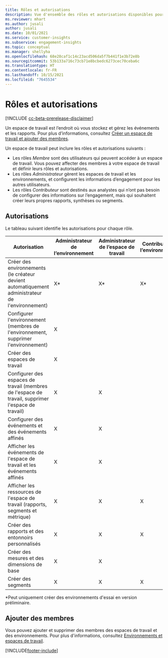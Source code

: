 ```yaml
---
title: Rôles et autorisations
description: Vue d'ensemble des rôles et autorisations disponibles pour les membres de l'espace de travail.
ms.reviewer: mhart
ms.author: jusali
author: jusali
ms.date: 10/01/2021
ms.service: customer-insights
ms.subservice: engagement-insights
ms.topic: conceptual
ms.manager: shellyha
ms.openlocfilehash: 68e28caf1c14c23acd506da5f7b441f1e3b72e8b
ms.sourcegitcommit: 53b133a716c73cb71e8bcbedc6273cec70ceba6c
ms.translationtype: HT
ms.contentlocale: fr-FR
ms.lasthandoff: 10/15/2021
ms.locfileid: "7645534"
---
```

# <a name="roles-and-permissions"></a>Rôles et autorisations

[!INCLUDE [cc-beta-prerelease-disclaimer](includes/cc-beta-prerelease-disclaimer.md)]

Un espace de travail est l’endroit où vous stockez et gérez les événements et les rapports. Pour plus d’informations, consultez [Créer un espace de travail et ajouter des membres](create-workspace.md). 

Un espace de travail peut inclure les rôles et autorisations suivants :

- Les rôles *Membre* sont des utilisateurs qui peuvent accéder à un espace de travail. Vous pouvez affecter des membres à votre espace de travail et définir leurs rôles et autorisations. 
- Les rôles *Administrateur* gèrent les espaces de travail et les environnements, et configurent les informations d’engagement pour les autres utilisateurs. 
- Les rôles *Contributeur* sont destinés aux analystes qui n’ont pas besoin de configurer des informations sur l’engagement, mais qui souhaitent créer leurs propres rapports, synthèses ou segments.

## <a name="permissions"></a>Autorisations
  
Le tableau suivant identifie les autorisations pour chaque rôle. 

| Autorisation | Administrateur de l’environnement | Administrateur de l’espace de travail | Contributeur à l’environnement | Contributeur de l’espace de travail | 
|--|--|--|--|--|
| Créer des environnements (le créateur devient automatiquement administrateur de l'environnement) | X* | X* | X* | X* |  
| Configurer l'environnement (membres de l'environnement, supprimer l'environnement) | X |  |  |  |  
| Créer des espaces de travail | X |  |  |  |  
| Configurer des espaces de travail (membres de l'espace de travail, supprimer l'espace de travail) | X | X |  |  |  
| Configurer des événements et des événements affinés | X | X | |  |  
| Afficher les événements de l'espace de travail et les événements affinés | X | X | |  |  
| Afficher les ressources de l'espace de travail (rapports, segments et métrique)| X | X | X | X |  
| Créer des rapports et des entonnoirs personnalisés | X | X | X | X |  
| Créer des mesures et des dimensions de base| X | X |  |  |  
| Créer des segments| X | X | X | X |  

*Peut uniquement créer des environnements d'essai en version préliminaire. 

## <a name="add-members"></a>Ajouter des membres

Vous pouvez ajouter et supprimer des membres des espaces de travail et des environnements. Pour plus d'informations, consultez [Environnements et espaces de travail](manage-environments-workspaces.md).


[!INCLUDE[footer-include](../includes/footer-banner.md)]
